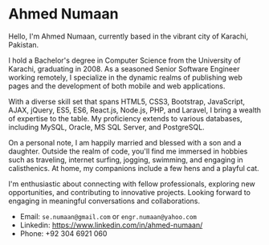 # Ahmed Numaan


Hello, I'm Ahmed Numaan, currently based in the vibrant city of Karachi, Pakistan.

I hold a Bachelor's degree in Computer Science from the University of Karachi, graduating in 2008. As a seasoned Senior Software Engineer working remotely, I specialize in the dynamic realms of publishing web pages and the development of both mobile and web applications.

With a diverse skill set that spans HTML5, CSS3, Bootstrap, JavaScript, AJAX, jQuery, ES5, ES6, React.js, Node.js, PHP, and Laravel, I bring a wealth of expertise to the table. My proficiency extends to various databases, including MySQL, Oracle, MS SQL Server, and PostgreSQL.

On a personal note, I am happily married and blessed with a son and a daughter. Outside the realm of code, you'll find me immersed in hobbies such as traveling, internet surfing, jogging, swimming, and engaging in calisthenics. At home, my companions include a few hens and a playful cat.

I'm enthusiastic about connecting with fellow professionals, exploring new opportunities, and contributing to innovative projects. Looking forward to engaging in meaningful conversations and collaborations.

- Email: `se.numaan@gmail.com` or `engr.numaan@yahoo.com`
- Linkedin: https://www.linkedin.com/in/ahmed-numaan/
- Phone: +92 304 6921 060

